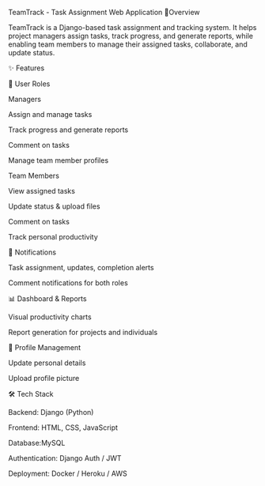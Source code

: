  TeamTrack - Task Assignment Web Application
📌Overview

TeamTrack is a Django-based task assignment and tracking system. It helps project managers assign tasks, track progress, and generate reports, while enabling team members to manage their assigned tasks, collaborate, and update status.

✨ Features

👤 User Roles

Managers

Assign and manage tasks

Track progress and generate reports

Comment on tasks

Manage team member profiles

Team Members

View assigned tasks

Update status & upload files

Comment on tasks

Track personal productivity

🔔 Notifications

Task assignment, updates, completion alerts

Comment notifications for both roles

📊 Dashboard & Reports

Visual productivity charts

Report generation for projects and individuals

📝 Profile Management

Update personal details

Upload profile picture

🛠️ Tech Stack

Backend: Django (Python)

Frontend: HTML, CSS, JavaScript 

Database:MySQL

Authentication: Django Auth / JWT

Deployment: Docker / Heroku / AWS 
